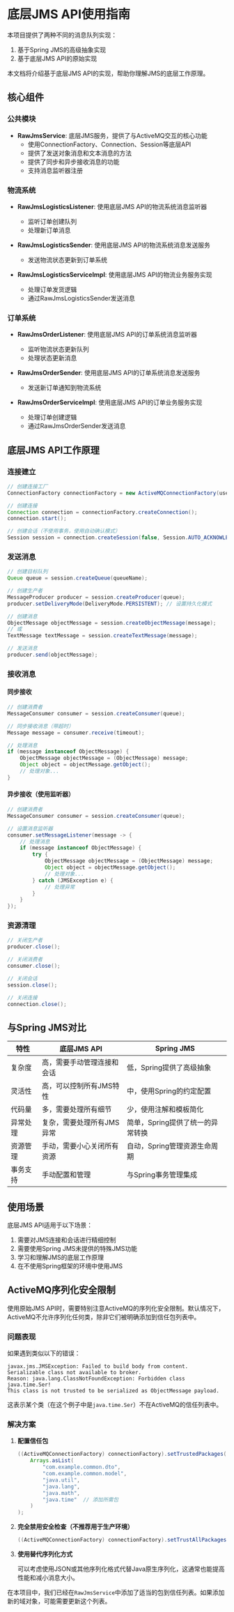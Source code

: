 # 底层JMS API使用指南

本项目提供了两种不同的消息队列实现：
1. 基于Spring JMS的高级抽象实现
2. 基于底层JMS API的原始实现

本文档将介绍基于底层JMS API的实现，帮助你理解JMS的底层工作原理。

## 核心组件

### 公共模块

- **RawJmsService**: 底层JMS服务，提供了与ActiveMQ交互的核心功能
  - 使用ConnectionFactory、Connection、Session等底层API
  - 提供了发送对象消息和文本消息的方法
  - 提供了同步和异步接收消息的功能
  - 支持消息监听器注册

### 物流系统

- **RawJmsLogisticsListener**: 使用底层JMS API的物流系统消息监听器
  - 监听订单创建队列
  - 处理新订单消息

- **RawJmsLogisticsSender**: 使用底层JMS API的物流系统消息发送服务
  - 发送物流状态更新到订单系统

- **RawJmsLogisticsServiceImpl**: 使用底层JMS API的物流业务服务实现
  - 处理订单发货逻辑
  - 通过RawJmsLogisticsSender发送消息

### 订单系统

- **RawJmsOrderListener**: 使用底层JMS API的订单系统消息监听器
  - 监听物流状态更新队列
  - 处理状态更新消息

- **RawJmsOrderSender**: 使用底层JMS API的订单系统消息发送服务
  - 发送新订单通知到物流系统

- **RawJmsOrderServiceImpl**: 使用底层JMS API的订单业务服务实现
  - 处理订单创建逻辑
  - 通过RawJmsOrderSender发送消息

## 底层JMS API工作原理

### 连接建立

```java
// 创建连接工厂
ConnectionFactory connectionFactory = new ActiveMQConnectionFactory(username, password, brokerUrl);

// 创建连接
Connection connection = connectionFactory.createConnection();
connection.start();

// 创建会话（不使用事务，使用自动确认模式）
Session session = connection.createSession(false, Session.AUTO_ACKNOWLEDGE);
```

### 发送消息

```java
// 创建目标队列
Queue queue = session.createQueue(queueName);

// 创建生产者
MessageProducer producer = session.createProducer(queue);
producer.setDeliveryMode(DeliveryMode.PERSISTENT); // 设置持久化模式

// 创建消息
ObjectMessage objectMessage = session.createObjectMessage(message);
// 或
TextMessage textMessage = session.createTextMessage(message);

// 发送消息
producer.send(objectMessage);
```

### 接收消息

#### 同步接收

```java
// 创建消费者
MessageConsumer consumer = session.createConsumer(queue);

// 同步接收消息（带超时）
Message message = consumer.receive(timeout);

// 处理消息
if (message instanceof ObjectMessage) {
    ObjectMessage objectMessage = (ObjectMessage) message;
    Object object = objectMessage.getObject();
    // 处理对象...
}
```

#### 异步接收（使用监听器）

```java
// 创建消费者
MessageConsumer consumer = session.createConsumer(queue);

// 设置消息监听器
consumer.setMessageListener(message -> {
    // 处理消息
    if (message instanceof ObjectMessage) {
        try {
            ObjectMessage objectMessage = (ObjectMessage) message;
            Object object = objectMessage.getObject();
            // 处理对象...
        } catch (JMSException e) {
            // 处理异常
        }
    }
});
```

### 资源清理

```java
// 关闭生产者
producer.close();

// 关闭消费者
consumer.close();

// 关闭会话
session.close();

// 关闭连接
connection.close();
```

## 与Spring JMS对比

| 特性 | 底层JMS API | Spring JMS |
|------|-------------|------------|
| 复杂度 | 高，需要手动管理连接和会话 | 低，Spring提供了高级抽象 |
| 灵活性 | 高，可以控制所有JMS特性 | 中，使用Spring的约定配置 |
| 代码量 | 多，需要处理所有细节 | 少，使用注解和模板简化 |
| 异常处理 | 复杂，需要处理所有JMS异常 | 简单，Spring提供了统一的异常转换 |
| 资源管理 | 手动，需要小心关闭所有资源 | 自动，Spring管理资源生命周期 |
| 事务支持 | 手动配置和管理 | 与Spring事务管理集成 |

## 使用场景

底层JMS API适用于以下场景：
1. 需要对JMS连接和会话进行精细控制
2. 需要使用Spring JMS未提供的特殊JMS功能
3. 学习和理解JMS的底层工作原理
4. 在不使用Spring框架的环境中使用JMS 

## ActiveMQ序列化安全限制

使用原始JMS API时，需要特别注意ActiveMQ的序列化安全限制。默认情况下，ActiveMQ不允许序列化任何类，除非它们被明确添加到信任包列表中。

### 问题表现

如果遇到类似以下的错误：

```
javax.jms.JMSException: Failed to build body from content. Serializable class not available to broker. 
Reason: java.lang.ClassNotFoundException: Forbidden class java.time.Ser! 
This class is not trusted to be serialized as ObjectMessage payload.
```

这表示某个类（在这个例子中是`java.time.Ser`）不在ActiveMQ的信任列表中。

### 解决方案

1. **配置信任包**
   
   ```java
   ((ActiveMQConnectionFactory) connectionFactory).setTrustedPackages(
       Arrays.asList(
           "com.example.common.dto",
           "com.example.common.model",
           "java.util",
           "java.lang",
           "java.math",
           "java.time"  // 添加所需包
       )
   );
   ```

2. **完全禁用安全检查（不推荐用于生产环境）**

   ```java
   ((ActiveMQConnectionFactory) connectionFactory).setTrustAllPackages(true);
   ```

3. **使用替代序列化方式**
   
   可以考虑使用JSON或其他序列化格式代替Java原生序列化，这通常也能提高性能和减小消息大小。

在本项目中，我们已经在`RawJmsService`中添加了适当的包到信任列表。如果添加新的域对象，可能需要更新这个列表。 